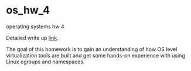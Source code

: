 # os_hw_4
operating systems hw 4

Detailed write up [link](https://github.com/prashanth-thipparthi/Advanced_OS_Homework4/blob/master/Fa19_%20Homework_4.pdf "Title").

The goal of this homework is to gain an understanding of how OS level virtualization tools are built and get some
hands-on experience with using Linux cgroups and namespaces.
